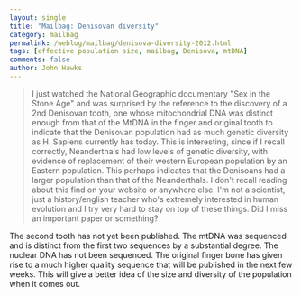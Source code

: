 ```yaml
---
layout: single 
title: "Mailbag: Denisovan diversity" 
category: mailbag
permalink: /weblog/mailbag/denisova-diversity-2012.html
tags: [effective population size, mailbag, Denisova, mtDNA] 
comments: false 
author: John Hawks 
---
```


<blockquote>I just watched the National Geographic documentary "Sex in the Stone Age" and was surprised by the reference to the discovery of a 2nd Denisovan tooth, one whose mitochondrial DNA was distinct enough from that of the MtDNA in the finger and original tooth to indicate that the Denisovan population had as much genetic diversity as H. Sapiens currently has today. This is interesting, since if I recall correctly, Neanderthals had low levels of genetic diversity, with evidence of replacement of their western European population by an Eastern population. This perhaps indicates that the Denisoans had a larger population than that of the Neanderthals. I don't recall reading about this find on your website or anywhere else. I'm not a scientist, just a history/english teacher who's extremely interested in human evolution and I try very hard to stay on top of these things. Did I miss an important paper or something?</blockquote>

The second tooth has not yet been published. The mtDNA was sequenced and is distinct from the first two sequences by a substantial degree. The nuclear DNA has not been sequenced. The original finger bone has given rise to a much higher quality sequence that will be published in the next few weeks. This will give a better idea of the size and diversity of the population when it comes out. 

